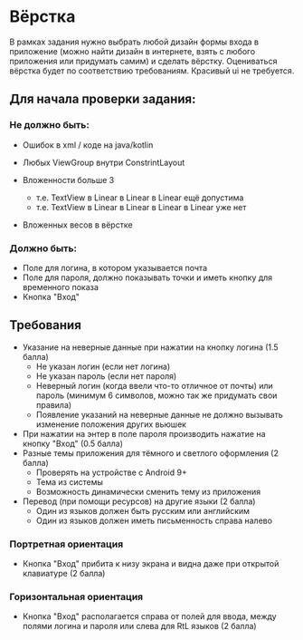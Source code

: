 # Вёрстка

В рамках задания нужно выбрать любой дизайн формы входа в приложение (можно найти дизайн в интернете, взять с любого приложения или придумать самим) и сделать вёрстку. Оцениваться вёрстка будет по соответствию требованиям. Красивый ui не требуется.

## Для начала проверки задания:

### Не должно быть:

 - Ошибок в xml / коде на java/kotlin
 - Любых ViewGroup внутри ConstrintLayout

 - Вложенности больше 3
   - т.е. TextView в Linear в Linear в Linear ещё допустима
   - т.е. TextView в Linear в Linear в Linear в Linear уже нет
 - Вложенных весов в вёрстке

### Должно быть:

- Поле для логина, в котором указывается почта
- Поле для пароля, должно показывать точки и иметь кнопку для временного показа
- Кнопка "Вход"

## Требования

 - Указание на неверные данные при нажатии на кнопку логина (1.5 балла)
   - Не указан логин (если нет логина)
   - Не указан пароль (если нет пароля)
   - Неверный логин (когда ввели что-то отличное от почты) или пароль (минимум 6 символов, можно так же придумать свои правила)
   - Появление указаний на неверные данные не должно вызывать изменение положения других вьюшек
 - При нажатии на энтер в поле пароля производить нажатие на кнопку "Вход" (0.5 балла)
 - Разные темы приложения для тёмного и светлого оформления (2 балла)
   - Проверять на устройстве с Android 9+
   - Тема из системы
   - Возможность динамически сменить тему из приложения
 - Перевод (при помощи ресурсов) на другие языки (2 балла)
   - Один из языков должен быть русским или английским
   - Один из языков должен иметь письменность справа налево

### Портретная ориентация

 - Кнопка "Вход" прибита к низу экрана и видна даже при открытой клавиатуре (2 балла)

### Горизонтальная ориентация

 - Кнопка "Вход" располагается справа от полей для ввода, между полями логина и пароля или слева для RtL языков (2 балла)


